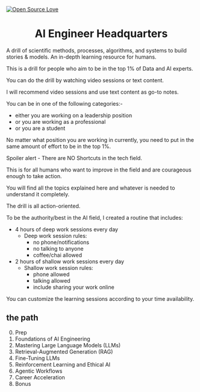 [![Open Source Love](https://firstcontributions.github.io/open-source-badges/badges/open-source-v1/open-source.svg)](https://github.com/sabat-12067/AI-Engineer-Headquarters)

<h1 align= "center" >AI Engineer Headquarters</h1>
<p>
A drill of scientific methods, processes, algorithms, and systems to build stories & models. An in-depth learning resource for humans.

This is a drill for people who aim to be in the top 1% of Data and AI experts.

You can do the drill by watching video sessions or text content.

I will recommend video sessions and use text content as go-to notes.

You can be in one of the following categories:-
- either you are working on a leadership position
- or you are working as a professional
- or you are a student

No matter what position you are working in currently, you need to put in the same amount of effort to be in the top 1%.

Spoiler alert - There are NO Shortcuts in the tech field.

This is for all humans who want to improve in the field and are courageous enough to take action.

You will find all the topics explained here and whatever is needed to understand it completely.

The drill is all action-oriented.

To be the authority/best in the AI field, I created a routine that includes:
- 4 hours of deep work sessions every day
    - Deep work session rules:
        - no phone/notifications
        - no talking to anyone
        - coffee/chai allowed
- 2 hours of shallow work sessions every day
    - Shallow work session rules:
        - phone allowed
        - talking allowed
        - include sharing your work online

You can customize the learning sessions according to your time availability.

</p>

## the path

0. Prep
1. Foundations of AI Engineering
2. Mastering Large Language Models (LLMs)
3. Retrieval-Augmented Generation (RAG)
4. Fine-Tuning LLMs
5. Reinforcement Learning and Ethical AI
6. Agentic Workflows
7. Career Acceleration
8. Bonus
